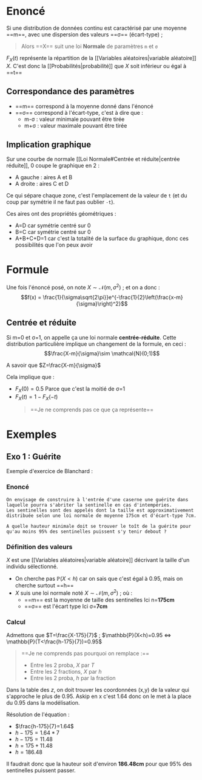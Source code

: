 # Enoncé
Si une distribution de données continu est caractérisé par une moyenne ==m==, avec une dispersion des valeurs ==σ== (écart-type) ;
> Alors ==X== suit une loi **Normale** de paramètres `m` et `σ`

$F_X(t)$ représente la répartition de la [[Variables aléatoires|variable aléatoire]] $X$.
C'est donc la [[Probabilités|probabilité]] que $X$ soit inférieur ou égal à ==t==
## Correspondance des paramètres
- ==m== correspond à la moyenne donné dans l'énoncé
- ==σ== correspond à l'écart-type, c'est à dire que :
  - m-σ : valeur minimale pouvant être tirée
  - m+σ : valeur maximale pouvant être tirée

## Implication graphique
Sur une courbe de normale [[Loi Normale#Centrée et réduite|centrée réduite]], 0 coupe le graphique en 2 :
- A gauche : aires A et B
- A droite : aires C et D

Ce qui sépare chaque zone, c'est l'emplacement de la valeur de `t` (et du coup par symétrie il ne faut pas oublier `-t`).

Ces aires ont des propriétés géométriques :
- A=D car symétrie centré sur 0
- B=C car symétrie centré sur 0
- A+B+C+D=1 car c'est la totalité de la surface du graphique, donc ces possibilités que l'on peux avoir
# Formule
Une fois l'énoncé posé, on note  $X \sim \mathcal{N}(m,\sigma^2)$ ; et on a donc :
$$f(x) = \frac{1}{\sigma\sqrt{2\pi}}e^{-\frac{1}{2}\left(\frac{x-m}{\sigma}\right)^2}$$
## Centrée et réduite
Si m=0 et σ=1, on appelle ça une loi normale **centrée-réduite**. 
Cette distribution particulière implique un changement de la formule, en ceci :
$$\frac{X-m}{\sigma}\sim \mathcal{N}(0;1)$$

A savoir que $Z=\frac{X-m}{\sigma}$

Cela implique que :
- $F_X(0) = 0.5$
  Parce que c'est la moitié de σ=1
- $F_X(t)=1-F_X(-t)$
  > ==Je ne comprends pas ce que ça représente==
# Exemples
## Exo 1 : Guérite
Exemple d'exercice de Blanchard :
### Enoncé
```
On envisage de construire à l'entrée d'une caserne une guérite dans laquelle pourra s'abriter la sentinelle en cas d'intempéries.
Les sentinelles sont des appelés dont la taille est approximativement distribuée selon une loi normale de moyenne 175cm et d'écart-type 7cm.

A quelle hauteur minimale doit se trouver le toît de la guérite pour qu'au moins 95% des sentinelles puissent s'y tenir debout ?
```
### Définition des valeurs
$X$ est une [[Variables aléatoires|variable aléatoire]] décrivant la taille d'un individu sélectionné.
- On cherche pas $\mathbb{P}(X<h)$ car on sais que c'est égal à 0.95, mais on cherche surtout ==h==
- $X$ suis une loi normale noté $X \sim \mathcal{N}(m,\sigma^2)$ ; où :
	- ==m== est la moyenne de taille des sentinelles
	  Ici n=**175cm**
	- ==σ== est l'écart type
	  Ici σ=**7cm**
### Calcul
Admettons que $T=\frac{X-175}{7}$ ;
$\mathbb{P}(X<h)=0.95 <=> \mathbb{P}(T<\frac{h-175}{7})=0.95$
> ==Je ne comprends pas pourquoi on remplace :==
>- Entre les 2 proba, $X$ par $T$ 
>- Entre les 2 fractions, $X$ par $h$
>- Entre les 2 proba, $h$ par la fraction

Dans la table des $z$, on doit trouver les coordonnées (x,y) de la valeur qui s'approche le plus de 0.95.
Askip en x c'est 1.64 donc on le met à la place du 0.95 dans la modélisation.

Résolution de l'équation :
- $\frac{h-175}{7}=1.64$
- $h-175=1.64*7$
- $h-175 = 11.48$
- $h = 175+11.48$
- $h=186.48$

Il faudrait donc que la hauteur soit d'environ **186.48cm** pour que 95% des sentinelles puissent passer.